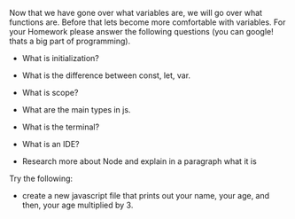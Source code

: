 Now that we have gone over what variables are, we will go over what functions are. Before that lets become more comfortable with variables. For your Homework please answer the following questions (you can google! thats a big part of programming).

* What is initialization?
* What is the difference between const, let, var.
* What is scope?
* What are the main types in js.

* What is the terminal?
* What is an IDE?

* Research more about Node and explain in a paragraph what it is

Try the following:

* create a new javascript file that prints out your name, your age, and then, your age multiplied by 3.
